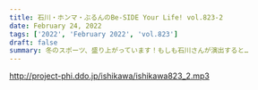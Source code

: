 ```yaml
---
title: 石川・ホンマ・ぶるんのBe-SIDE Your Life! vol.823-2
date: February 24, 2022
tags: ['2022', 'February 2022', 'vol.823']
draft: false
summary: 冬のスポーツ、盛り上がっています！もしも石川さんが演出すると…
---
```


http://project-phi.ddo.jp/ishikawa/ishikawa823_2.mp3
